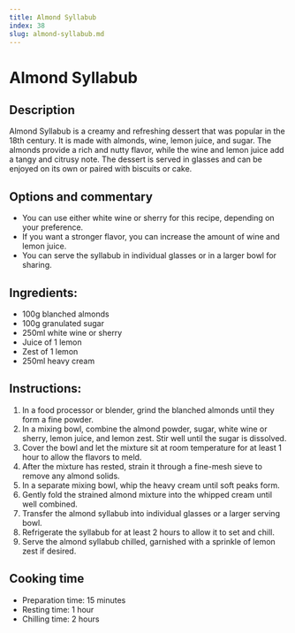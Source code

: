 ```yaml
---
title: Almond Syllabub
index: 38
slug: almond-syllabub.md
---
```


# Almond Syllabub

## Description
Almond Syllabub is a creamy and refreshing dessert that was popular in the 18th century. It is made with almonds, wine, lemon juice, and sugar. The almonds provide a rich and nutty flavor, while the wine and lemon juice add a tangy and citrusy note. The dessert is served in glasses and can be enjoyed on its own or paired with biscuits or cake.

## Options and commentary
- You can use either white wine or sherry for this recipe, depending on your preference.
- If you want a stronger flavor, you can increase the amount of wine and lemon juice.
- You can serve the syllabub in individual glasses or in a larger bowl for sharing.

## Ingredients:
- 100g blanched almonds
- 100g granulated sugar
- 250ml white wine or sherry
- Juice of 1 lemon
- Zest of 1 lemon
- 250ml heavy cream

## Instructions:
1. In a food processor or blender, grind the blanched almonds until they form a fine powder.
2. In a mixing bowl, combine the almond powder, sugar, white wine or sherry, lemon juice, and lemon zest. Stir well until the sugar is dissolved.
3. Cover the bowl and let the mixture sit at room temperature for at least 1 hour to allow the flavors to meld.
4. After the mixture has rested, strain it through a fine-mesh sieve to remove any almond solids.
5. In a separate mixing bowl, whip the heavy cream until soft peaks form.
6. Gently fold the strained almond mixture into the whipped cream until well combined.
7. Transfer the almond syllabub into individual glasses or a larger serving bowl.
8. Refrigerate the syllabub for at least 2 hours to allow it to set and chill.
9. Serve the almond syllabub chilled, garnished with a sprinkle of lemon zest if desired.

## Cooking time
- Preparation time: 15 minutes
- Resting time: 1 hour
- Chilling time: 2 hours